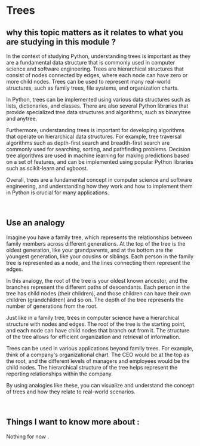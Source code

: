 # Trees
## why this topic matters as it relates to what you are studying in this module ?
In the context of studying Python, understanding trees is important as they are a fundamental data structure that is commonly used in computer science and software engineering. Trees are hierarchical structures that consist of nodes connected by edges, where each node can have zero or more child nodes. Trees can be used to represent many real-world structures, such as family trees, file systems, and organization charts.

In Python, trees can be implemented using various data structures such as lists, dictionaries, and classes. There are also several Python libraries that provide specialized tree data structures and algorithms, such as binarytree and anytree.

Furthermore, understanding trees is important for developing algorithms that operate on hierarchical data structures. For example, tree traversal algorithms such as depth-first search and breadth-first search are commonly used for searching, sorting, and pathfinding problems. Decision tree algorithms are used in machine learning for making predictions based on a set of features, and can be implemented using popular Python libraries such as scikit-learn and xgboost.

Overall, trees are a fundamental concept in computer science and software engineering, and understanding how they work and how to implement them in Python is crucial for many applications.

<br>

## Use an analogy
Imagine you have a family tree, which represents the relationships between family members across different generations. At the top of the tree is the oldest generation, like your grandparents, and at the bottom are the youngest generation, like your cousins or siblings. Each person in the family tree is represented as a node, and the lines connecting them represent the edges.

In this analogy, the root of the tree is your oldest known ancestor, and the branches represent the different paths of descendants. Each person in the tree has child nodes (their children), and those children can have their own children (grandchildren) and so on. The depth of the tree represents the number of generations from the root.

Just like in a family tree, trees in computer science have a hierarchical structure with nodes and edges. The root of the tree is the starting point, and each node can have child nodes that branch out from it. The structure of the tree allows for efficient organization and retrieval of information.

Trees can be used in various applications beyond family trees. For example, think of a company's organizational chart. The CEO would be at the top as the root, and the different levels of managers and employees would be the child nodes. The hierarchical structure of the tree helps represent the reporting relationships within the company.

By using analogies like these, you can visualize and understand the concept of trees and how they relate to real-world scenarios.

<br>

## Things I want to know more about :
Nothing for now .